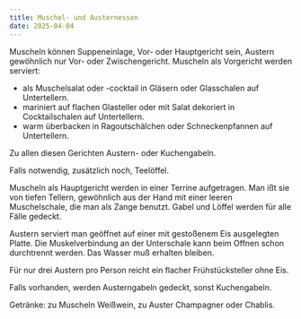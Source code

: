 ```yaml
---
title: Muschel- und Austernessen
date: 2025-04-04
---
```


Muscheln können Suppeneinlage, Vor- oder Hauptgericht sein, Austern gewöhnlich nur Vor- oder Zwischengericht. Muscheln als Vorgericht werden serviert:

- als Muschelsalat oder -cocktail in Gläsern oder Glasschalen auf Untertellern.
- mariniert auf flachen Glasteller oder mit Salat dekoriert in Cocktailschalen auf Untertellern.
- warm überbacken in Ragoutschälchen oder Schneckenpfannen auf Untertellern.

Zu allen diesen Gerichten Austern- oder Kuchengabeln.

Falls notwendig, zusätzlich noch, Teelöffel.

Muscheln als Hauptgericht werden in einer Terrine aufgetragen. Man ißt sie von tiefen Tellern, gewöhnlich aus der Hand mit einer leeren Muschelschale, die man als Zange benutzt. Gabel und Löffel werden für alle Fälle gedeckt.

Austern serviert man geöffnet auf einer mit gestoßenem Eis ausgelegten Platte. Die Muskelverbindung an der Unterschale kann beim Offnen schon durchtrennt werden. Das Wasser muß erhalten bleiben.

Für nur drei Austern pro Person reicht ein flacher Frühstücksteller ohne Eis.

Falls vorhanden, werden Austerngabeln gedeckt, sonst Kuchengabeln.

Getränke: zu Muscheln Weißwein, zu Auster Champagner oder Chablis.
